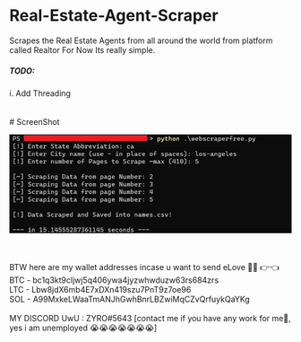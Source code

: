 # Real-Estate-Agent-Scraper
Scrapes the Real Estate Agents from all around the world from platform called Realtor
For Now Its really simple. 

<h5>TODO:</h5>
i.  Add Threading <br> 
<br>
<br>
# ScreenShot

![ShowCase](https://github.com/Jeevan-Gharate/Real-Estate-Agent-Scraper/blob/428f245716978a44a2027ce389dd4256d906234a/webscraper2.jpg)

<br>
<br>
BTW here are my wallet addresses incase u want to send eLove 🥺💖 👉👈
<br>
BTC - bc1q3kt9cljwj5q406ywa4jyzwhwduzw63rs684zrs <br>
LTC - Lbw8jdX6mb4E7xDXn419szu7PnT9z7oe96 <br>
SOL - A99MxkeLWaaTmANJhGwhBnrLBZwiMqCZvQrfuykQaYKg <br>
<br>
MY DISCORD UwU : ZYRO#5643 [contact me if you have any work for me🤑, yes i am unemployed 😭😭😭😭😭😭😭]
